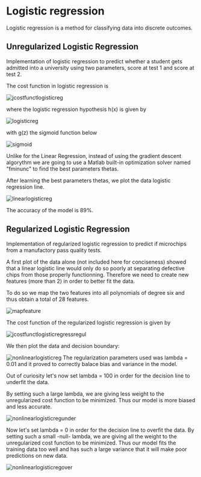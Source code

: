 # Logistic regression

Logistic regression is a method for classifying data into discrete outcomes.

## Unregularized Logistic Regression

Implementation of logistic regression to predict whether a student gets admitted into a university using two parameters, score at test 1 and score at test 2.

The cost function in logistic regression is

![jcostfunctlogisticreg](https://user-images.githubusercontent.com/29837880/31242090-f3423e48-a9d3-11e7-8eb8-7e4b88a0cf6b.PNG)

where the logistic regression hypothesis h(x) is given by

![logisticreg](https://user-images.githubusercontent.com/29837880/31242086-f33b0862-a9d3-11e7-9ca3-5bf2f4303c4e.PNG)

with g(z) the sigmoid function below

![sigmoid](https://user-images.githubusercontent.com/29837880/31242088-f33bf8ee-a9d3-11e7-8f2d-9004d727a95e.PNG)

Unlike for the Linear Regression, instead of using the gradient descent algorythm we are going to use a Matlab built-in optimization solver named "fminunc" to find the best parameters thetas.

After learning the best parameters thetas, we plot the data logistic regression line.

![linearlogisticreg](https://user-images.githubusercontent.com/29837880/31242093-f344657e-a9d3-11e7-8462-ef567d836f6b.png)

The accuracy of the model is 89%.


## Regularized Logistic Regression

Implementation of regularized logistic regression to predict if microchips from a manufactory pass quality tests. 

A first plot of the data alone (not included here for conciseness) showed that a linear logistic line would only do so poorly at separating defective chips from those properly functionning. Therefore we need to create new features (more than 2) in order to better fit the data.

To do so we map the two features into all polynomials of degree six and thus obtain a total of 28 features.

![mapfeature](https://user-images.githubusercontent.com/29837880/31242085-f33a4bde-a9d3-11e7-838e-0c65048ee73e.PNG)

The cost function of the regularized logistic regression is given by

![jcostfunctlogisticregressregul](https://user-images.githubusercontent.com/29837880/31242094-f362b538-a9d3-11e7-9d44-696b79c73903.PNG)

We then plot the data and decision boundary:

![nonlinearlogisticreg](https://user-images.githubusercontent.com/29837880/31242087-f33b53d0-a9d3-11e7-9d85-c5b9d41e6468.png)
The regularization parameters used was lambda = 0.01 and it proved to correctly balace bias and variance in the model.

Out of curiosity let's now set lambda = 100 in order for the decision line to underfit the data. 

By setting such a large lambda, we are giving less weight to the unregularized cost function to be minimized. Thus our model is more biased and less accurate.

![nonlinearlogisticregunder](https://user-images.githubusercontent.com/29837880/31242091-f3426a94-a9d3-11e7-85cd-1dd5a077a588.png)

Now let's set lambda = 0 in order for the decision line to overfit the data. By setting such a small -null- lambda, we are giving all the weight to the unregularized cost function to be minimized. Thus our model fits the training data too well and has such a large variance that it will make poor predictions on new data.

![nonlinearlogisticregover](https://user-images.githubusercontent.com/29837880/31242089-f33e73e4-a9d3-11e7-993d-e49961490e2b.png)
